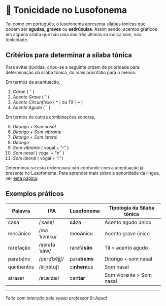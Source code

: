 # 🎯 Tonicidade no Lusofonema

Tal como em português, o lusofonema apresenta sílabas tónicas que podem ser **agudas**, **graves** ou **esdrúxulas**.
Assim sendo, acentos gráficos em alguma sílaba que não uma das três últimas só indica som, não tonicidade. 


## Critérios para determinar a sílaba tónica

Para evitar dúvidas, criou-se a seguinte ordem de prioridade para determinação da sílaba tónica, do mais prioritátio para o menos:

Em termos de acentuação,

1. _Caron_ ( **ˇ** )
2. _Acento Grave_ ( **`** )
3. _Acento Circunflexo_ ( **^** ) ou _Til_ ( **~** )
4. _Acento Agudo_ ( **´** )

Em termos de outras combinações sonoras,

5. _Ditongo_ + _Som nasal_
6. _Ditongo_ + _Som vibrante_
7. _Ditongo_ + _Som lateral_
8. _Ditongo_
9. _Som vibrante_ ( vogal + "r" )
10. _Som nasal_ ( vogal + "n" )
11. _Som lateral_ ( vogal + "l")


Determinou-se esta ordem para não confundir com a acentuação já presente no Lusofonema.
Para aprender mais sobre a sonoridade da língua, ver [esta página](sonoridade.md).

## Exemplos práticos

| Palavra    | IPA          | Lusofonema     | Tipologia da Sílaba tónica |
|------------|--------------|----------------|----------------------------|
| casa       | /ˈkasɐ/      | **cá**za       | Acento agudo único         |
| mecânico   | /məˈkɐniku/  | me**cà**nicu   | Acento grave único         |
| rarefação  | /ʁɐɾəfaˈsãw/ | rarefá**são**  | Til > acento agudo         |
| parabéns   | /pɐrɐˈbɐ̃jjʃ/ | para**beins**  | Ditongo + som nasal        |
| quinhentos | /kiˈɲẽtuʃ/   | ci**nhen**tus  | Som nasal                  |
| atrasar    | /ɐtɹɐˈzaɾ/   | can**tar**     | Som vibrante > Som nasal   |

---

_Feito com intenção pelo vosso professor Sr.Aqua!_
